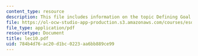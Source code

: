 ```yaml
---
content_type: resource
description: This file includes information on the topic Defining Goal & Scope.
file: https://ol-ocw-studio-app-production.s3.amazonaws.com/courses/esd-123j-systems-perspectives-on-industrial-ecology-spring-2006/784b4d76ac20d1bc0223aa6bb889ce99_lec10.pdf
file_type: application/pdf
resourcetype: Document
title: lec10.pdf
uid: 784b4d76-ac20-d1bc-0223-aa6bb889ce99
---
```

